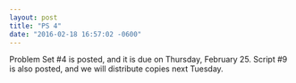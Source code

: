 ```yaml
---
layout: post
title: "PS 4"
date: "2016-02-18 16:57:02 -0600"
---
```


Problem Set #4 is posted, and it is due on Thursday, February 25. Script #9 is also posted, and we will distribute copies next Tuesday.
